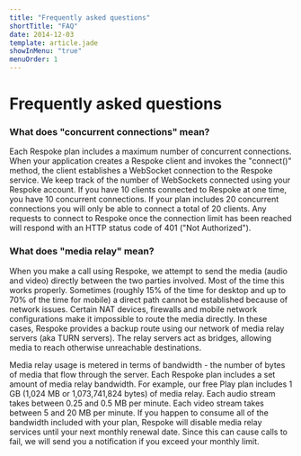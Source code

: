 ```yaml
---
title: "Frequently asked questions"
shortTitle: "FAQ"
date: 2014-12-03
template: article.jade
showInMenu: "true"
menuOrder: 1
---
```


# Frequently asked questions

### What does "concurrent connections" mean?
Each Respoke plan includes a maximum number of concurrent connections. When your application creates a Respoke client
and invokes the "connect()" method, the client establishes a WebSocket connection to the Respoke service. We keep track
of the number of WebSockets connected using your Respoke account. If you have 10 clients connected to Respoke at one
time, you have 10 concurrent connections. If your plan includes 20 concurrent connections you will only be able to
connect a total of 20 clients. Any requests to connect to Respoke once the connection limit has been reached will
respond with an HTTP status code of 401 ("Not Authorized").

### What does "media relay" mean?
When you make a call using Respoke, we attempt to send the media (audio and video) directly between the two parties
involved. Most of the time this works properly. Sometimes (roughly 15% of the time for desktop and up to 70% of the
time for mobile) a direct path cannot be established because of network issues. Certain NAT devices, firewalls and
mobile network configurations make it impossible to route the media directly. In these cases, Respoke provides a backup
route using our network of media relay servers (aka TURN servers). The relay servers act as bridges, allowing media to
reach otherwise unreachable destinations.

Media relay usage is metered in terms of bandwidth - the number of bytes of media that flow through the server. Each
Respoke plan includes a set amount of media relay bandwidth. For example, our free Play plan includes 1 GB (1,024 MB
or 1,073,741,824 bytes) of media relay. Each audio stream takes between 0.25 and 0.5 MB per minute. Each video stream
takes between 5 and 20 MB per minute. If you happen to consume all of the bandwidth included with your plan, Respoke
will disable media relay services until your next monthly renewal date. Since this can cause calls to fail, we will
send you a notification if you exceed your monthly limit.
